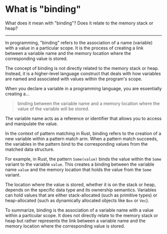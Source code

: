 # What is "binding"

What does it mean with "binding"? Does it relate to the memory stack or heap?

___


In programming, "binding" refers to the association of a name (variable) with a value in a particular scope. It is the process of creating a link between a variable name and the memory location where the corresponding value is stored.

The concept of binding is not directly related to the memory stack or heap. Instead, it is a higher-level language construct that deals with how variables are named and associated with values within the program's scope.

When you declare a variable in a programming language, you are essentially creating a...
> binding between the variable name and a memory location where the value of the variable will be stored. 

The variable name acts as a reference or identifier that allows you to access and manipulate the value.

In the context of pattern matching in Rust, binding refers to the creation of a new variable within a pattern match arm. When a pattern match succeeds, the variables in the pattern bind to the corresponding values from the matched data structure.

For example, in Rust, the pattern `Some(value)` binds the value within the `Some` variant to the variable `value`. This creates a binding between the variable name `value` and the memory location that holds the value from the `Some` variant.

The location where the value is stored, whether it is on the stack or heap, depends on the specific data type and its ownership semantics. Variables can hold values that are either stack-allocated (such as primitive types) or heap-allocated (such as dynamically allocated objects like `Box` or `Vec`).

To summarize, binding is the association of a variable name with a value within a particular scope. It does not directly relate to the memory stack or heap but rather represents the link between a variable name and the memory location where the corresponding value is stored.
